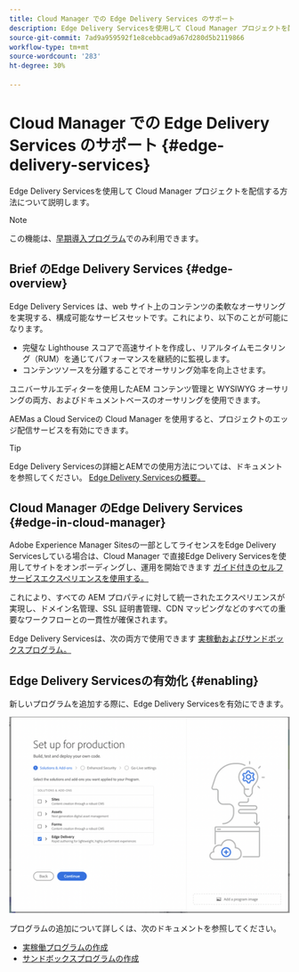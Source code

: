 ```yaml
---
title: Cloud Manager での Edge Delivery Services のサポート
description: Edge Delivery Servicesを使用して Cloud Manager プロジェクトを配信する方法について説明します。
source-git-commit: 7ad9a959592f1e8cebbcad9a67d280d5b2119866
workflow-type: tm+mt
source-wordcount: '283'
ht-degree: 30%

---
```



# Cloud Manager での Edge Delivery Services のサポート {#edge-delivery-services}

Edge Delivery Servicesを使用して Cloud Manager プロジェクトを配信する方法について説明します。

>[!NOTE]
>
>この機能は、[早期導入プログラム](/help/implementing/cloud-manager/release-notes/current.md#early-adoption)でのみ利用できます。

## Brief のEdge Delivery Services {#edge-overview}

Edge Delivery Services は、web サイト上のコンテンツの柔軟なオーサリングを実現する、構成可能なサービスセットです。これにより、以下のことが可能になります。

* 完璧な Lighthouse スコアで高速サイトを作成し、リアルタイムモニタリング（RUM）を通じてパフォーマンスを継続的に監視します。
* コンテンツソースを分離することでオーサリング効率を向上させます。

ユニバーサルエディターを使用したAEM コンテンツ管理と WYSIWYG オーサリングの両方、およびドキュメントベースのオーサリングを使用できます。

AEMas a Cloud Serviceの Cloud Manager を使用すると、プロジェクトのエッジ配信サービスを有効にできます。

>[!TIP]
>
>Edge Delivery Servicesの詳細とAEMでの使用方法については、ドキュメントを参照してください。 [Edge Delivery Servicesの概要。](/help/edge/overview.md)

## Cloud Manager のEdge Delivery Services {#edge-in-cloud-manager}

Adobe Experience Manager Sitesの一部としてライセンスをEdge Delivery Servicesしている場合は、Cloud Manager で直接Edge Delivery Servicesを使用してサイトをオンボーディングし、運用を開始できます [ガイド付きのセルフサービスエクスペリエンスを使用する。](/help/implementing/cloud-manager/managing-code/private-repositories.md)

これにより、すべての AEM プロパティに対して統一されたエクスペリエンスが実現し、ドメイン名管理、SSL 証明書管理、CDN マッピングなどのすべての重要なワークフローとの一貫性が確保されます。

Edge Delivery Servicesは、次の両方で使用できます [実稼動およびサンドボックスプログラム。](/help/implementing/cloud-manager/getting-access-to-aem-in-cloud/program-types.md)

## Edge Delivery Servicesの有効化 {#enabling}

新しいプログラムを追加する際に、Edge Delivery Servicesを有効にできます。

![Edge Delivery Servicesを使用した実稼動プログラムの追加](assets/add-production-program-with-edge.png)

プログラムの追加について詳しくは、次のドキュメントを参照してください。

* [実稼働プログラムの作成](/help/implementing/cloud-manager/getting-access-to-aem-in-cloud/creating-production-programs.md)
* [サンドボックスプログラムの作成](/help/implementing/cloud-manager/getting-access-to-aem-in-cloud/creating-sandbox-programs.md)

